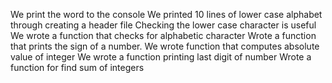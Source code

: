 We print the word to the console
We printed 10 lines of lower case alphabet through creating a header file
Checking the lower case character is useful
We wrote a function that checks for alphabetic character
Wrote a function that prints the sign of a number.
We wrote function that computes absolute value of integer
We wrote a function printing last digit of number
Wrote a function for find sum of integers
